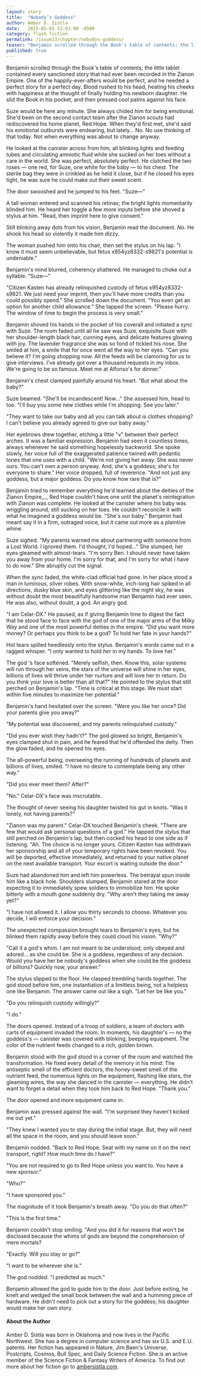 ```yaml
---
layout: story
title:  "Nobody’s Goddess"
author: Amber D. Sistla
date:   2015-05-03 12:01:00 -0500
category: flash fiction
permalink: /issue23/chapter/nobodys-goddess/
teaser: "Benjamin scrolled through the Book's table of contents; the little tablet contained every sanctioned story that had ever been recorded in the Zianon Empire."
published: true
---
```


Benjamin scrolled through the Book's table of contents; the little tablet contained every sanctioned story that had ever been recorded in the Zianon Empire. One of the happily-ever-afters would be perfect, and he needed a perfect story for a perfect day. Blood rushed to his head, heating his cheeks with happiness at the thought of finally holding his newborn daughter. He slid the Book in his pocket, and then pressed cool palms against his face.

Suze would be here any minute. She always chided him for being emotional. She'd been on the second contact team after the Zianon scouts had rediscovered his home planet, Red Hope. When they'd first met, she'd said his emotional outbursts were endearing, but lately… No. No use thinking of that today. Not when everything was about to change anyway.

He looked at the canister across from him, all blinking lights and feeding tubes and circulating amniotic fluid while she sucked on her toes without a care in the world. She was perfect, absolutely perfect. He clutched the two roses — one red, for Suze, one white for the baby — to his chest. The sterile bag they were in crinkled as he held it close, but if he closed his eyes tight, he was sure he could make out their sweet scent.

The door swooshed and he jumped to his feet. "Suze—"

A tall woman entered and scanned his retinas; the bright lights momentarily blinded him. He heard her toggle a few more inputs before she shoved a stylus at him. "Read, then imprint here to give consent."

Still blinking away dots from his vision, Benjamin read the document. _No._ He shook his head so violently it made him dizzy.

The woman pushed him onto his chair, then set the stylus on his lap. "I know it must seem unbelievable, but fetus x954yz8332-s9821's potential is undeniable."

Benjamin's mind blurred, coherency shattered. He managed to choke out a syllable. "Suze—"

"Citizen Kasten has already relinquished custody of fetus x954yz8332-s9821. We just need your imprint, then you'll have more credits than you could possibly spend." She scrolled down the document. "You even get an option for another child allowance." She tapped the screen. "Please hurry. The window of time to begin the process is very small."

Benjamin shoved his hands in the pocket of his coverall and initiated a _sync_ with Suze. The room faded until all he saw was Suze, exquisite Suze with her shoulder-length black hair, cunning eyes, and delicate features glowing with joy. The lavender fragrance she was so fond of tickled his nose. She smiled at him, a smile that for once went all the way to her eyes. "Can you believe it? I'm going shopping now. All the feeds will be clamoring for us to give interviews. I've already got over a thousand requests in my inbox. We're going to be so famous. Meet me at Alfonso's for dinner."

Benjamin's chest clamped painfully around his heart. "But what about the baby?"

Suze beamed. "She'll be incandescent! Now…" She assessed him, head to toe. "I'll buy you some new clothes while I'm shopping. See you later."

"They want to take our baby and all you can talk about is clothes shopping? I can't believe you already agreed to give our baby away."

Her eyebrows drew together, etching a little "v" between their perfect arches. It was a familiar expression. Benjamin had seen it countless times, always whenever he said something hopelessly backworld. She spoke slowly, her voice full of the exaggerated patience twined with pedantic tones that one uses with a child. "We're not giving her away. She was never ours. You can't own a person anyway. And, she's a goddess; she's for everyone to share." Her voice dropped, full of reverence. "And not just any goddess, but a major goddess. Do you know how rare that is?"

Benjamin tried to remember everything he'd learned about the deities of the Zianon Empire_._ Red Hope couldn't have one until the planet's reintegration with Zianon was complete. He looked at the canister where _his_ baby was wriggling around, still sucking on her toes. He couldn't reconcile it with what he imagined a goddess would be. "She's our baby." Benjamin had meant say it in a firm, outraged voice, but it came out more as a plaintive whine.

Suze sighed. "My parents warned me about partnering with someone from a Lost World. I ignored them. I'd thought, I'd hoped…" She slumped; her eyes gleamed with almost-tears. "I'm sorry Ben. I should never have taken you away from your home. I'm sorry for that, and I'm sorry for what I have to do now." She abruptly cut the signal.

When the _sync_ faded, the white-clad official had gone. In her place stood a man in luminous, silver robes. With snow-white, inch-long hair spiked in all directions, dusky blue skin, and eyes glittering like the night sky, he was without doubt the most beautifully handsome man Benjamin had ever seen. He was also, without doubt, a god. An angry god.

"I am Celar-DX." He paused, as if giving Benjamin time to digest the fact that he stood face to face with the god of one of the major arms of the Milky Way and one of the most powerful deities in the empire. "Did you want more money? Or perhaps you think to be a god? To hold her fate in your hands?"

Hot tears spilled heedlessly onto the stylus. Benjamin's words came out in a ragged whisper. "I only wanted to hold _her_ in my hands. To love her."

The god 's face softened. "Merely selfish, then. Know this, solar systems will run through her veins, the stars of the universe will shine in her eyes, billions of lives will thrive under her nurture and will love her in return. Do you think your love is better than all that?" He pointed to the stylus that still perched on Benjamin's lap. "Time is critical at this stage. We must start within five minutes to maximize her potential."

Benjamin's hand hesitated over the screen. "Were you like her once? Did your parents give you away?"

"My potential was discovered, and my parents relinquished custody."

"Did you ever wish they hadn't?" The god glowed so bright, Benjamin's eyes clamped shut in pain, and he feared that he'd offended the deity. Then the glow faded, and he opened his eyes.

The all-powerful being, overseeing the running of hundreds of planets and billions of lives, smiled. "I have no desire to contemplate being any other way."

"Did you ever meet them? After?"

"No." Celar-DX's face was inscrutable.

The thought of never seeing his daughter twisted his gut in knots. "Was it lonely, not having parents?"

"Zianon was my parent." Celar-DX touched Benjamin's cheek. "There are few that would ask personal questions of a god." He tapped the stylus that still perched on Benjamin's lap, but then cocked his head to one side as if listening. "Ah. The choice is no longer yours. Citizen Kasten has withdrawn her sponsorship and all of your temporary rights have been revoked. You will be deported, effective immediately, and returned to your native planet on the next available transport. Your escort is waiting outside the door."

Suze had abandoned him and left him powerless. The betrayal spun inside him like a black hole. Shoulders slumped, Benjamin stared at the door expecting it to immediately spew soldiers to immobilize him. He spoke bitterly with a mouth gone suddenly dry. "Why aren't they taking me away yet?"

"I have not allowed it. I allow you thirty seconds to choose. Whatever you decide, I will enforce your decision."

The unexpected compassion brought tears to Benjamin's eyes, but he blinked them rapidly away before they could cloud his vision. "Why?"

"Call it a god's whim. I am not meant to be understood, only obeyed and adored… as she could be. She is a goddess, regardless of any decision. Would you have her be nobody's goddess when she could be the goddess of billions? Quickly now, your answer."

The stylus slipped to the floor. He clasped trembling hands together. The god stood before him, one instantiation of a limitless being, not a helpless one like Benjamin. The answer came out like a sigh. "Let her be like you."

"Do you relinquish custody willingly?"

"I do."

The doors opened. Instead of a troop of soldiers, a team of doctors with carts of equipment invaded the room. In moments, his daughter's — no the goddess's — canister was covered with blinking, beeping equipment. The color of the nutrient feeds changed to a rich, golden brown.

Benjamin stood with the god stood in a corner of the room and watched the transformation. He fixed every detail of the memory in his mind. The antiseptic smell of the efficient doctors, the honey-sweet smell of the nutrient feed, the numerous lights on the equipment, flashing like stars, the gleaming wires, the way she danced in the canister — everything. He didn't want to forget a detail when they took him back to Red Hope. "Thank you."

The door opened and more equipment came in.

Benjamin was pressed against the wall. "I'm surprised they haven't kicked me out yet."

"They knew I wanted you to stay during the initial stage. But, they will need all the space in the room, and you should leave soon."

Benjamin nodded. "Back to Red Hope. Seat with my name on it on the next transport, right? How much time do I have?"

"You are not required to go to Red Hope unless you want to. You have a new sponsor."

"Who?"

"I have sponsored you."

The magnitude of it took Benjamin's breath away. "Do you do that often?"

"This is the first time."

Benjamin couldn't stop smiling. "And you did it for reasons that won't be disclosed because the whims of gods are beyond the comprehension of mere mortals?

"Exactly. Will you stay or go?"

"I want to be wherever she is."

The god nodded. "I predicted as much."

Benjamin allowed the god to guide him to the door. Just before exiting, he knelt and wedged the small book between the wall and a humming piece of hardware. He didn't need to pick out a story for the goddess; his daughter would make her own story.

#### About the Author

Amber D. Sistla was born in Oklahoma and now lives in the Pacific Northwest. She has a degree in computer science and has six U.S. and E.U. patents. Her fiction has appeared in Nature, Jim Baen's Universe, Postcripts, Cosmos, Bull Spec, and Daily Science Fiction. She is an active member of the Science Fiction & Fantasy Writers of America. To find out more about her fiction go to [ambersistla.com](http://www.ambersistla.com/).
